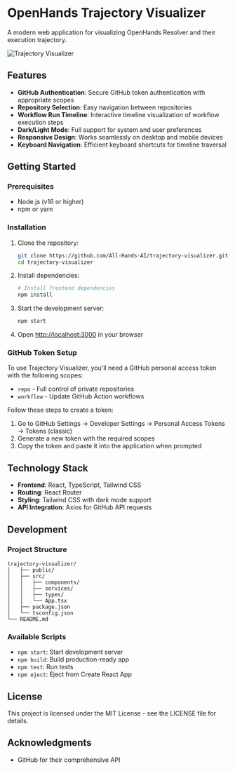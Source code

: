 # OpenHands Trajectory Visualizer

A modern web application for visualizing OpenHands Resolver and their execution trajectory.

![Trajectory Visualizer](https://i.postimg.cc/VL4VYLbT/image.png)

## Features

- **GitHub Authentication**: Secure GitHub token authentication with appropriate scopes
- **Repository Selection**: Easy navigation between repositories
- **Workflow Run Timeline**: Interactive timeline visualization of workflow execution steps
- **Dark/Light Mode**: Full support for system and user preferences
- **Responsive Design**: Works seamlessly on desktop and mobile devices
- **Keyboard Navigation**: Efficient keyboard shortcuts for timeline traversal

## Getting Started

### Prerequisites

- Node.js (v16 or higher)
- npm or yarn

### Installation

1. Clone the repository:
   ```bash
   git clone https://github.com/All-Hands-AI/trajectory-visualizer.git
   cd trajectory-visualizer
   ```

2. Install dependencies:
   ```bash
   # Install frontend dependencies
   npm install
   ```

3. Start the development server:
   ```bash
   npm start
   ```

4. Open [http://localhost:3000](http://localhost:3000) in your browser

### GitHub Token Setup

To use Trajectory Visualizer, you'll need a GitHub personal access token with the following scopes:
- `repo` - Full control of private repositories
- `workflow` - Update GitHub Action workflows

Follow these steps to create a token:
1. Go to GitHub Settings → Developer Settings → Personal Access Tokens → Tokens (classic)
2. Generate a new token with the required scopes
3. Copy the token and paste it into the application when prompted

## Technology Stack

- **Frontend**: React, TypeScript, Tailwind CSS
- **Routing**: React Router
- **Styling**: Tailwind CSS with dark mode support
- **API Integration**: Axios for GitHub API requests

## Development

### Project Structure

```
trajectory-visualizer/
│   ├── public/
│   ├── src/
│   │   ├── components/
│   │   ├── services/
│   │   ├── types/
│   │   └── App.tsx
│   ├── package.json
│   └── tsconfig.json
└── README.md
```

### Available Scripts

- `npm start`: Start development server
- `npm build`: Build production-ready app
- `npm test`: Run tests
- `npm eject`: Eject from Create React App

## License

This project is licensed under the MIT License - see the LICENSE file for details.

## Acknowledgments
- GitHub for their comprehensive API
